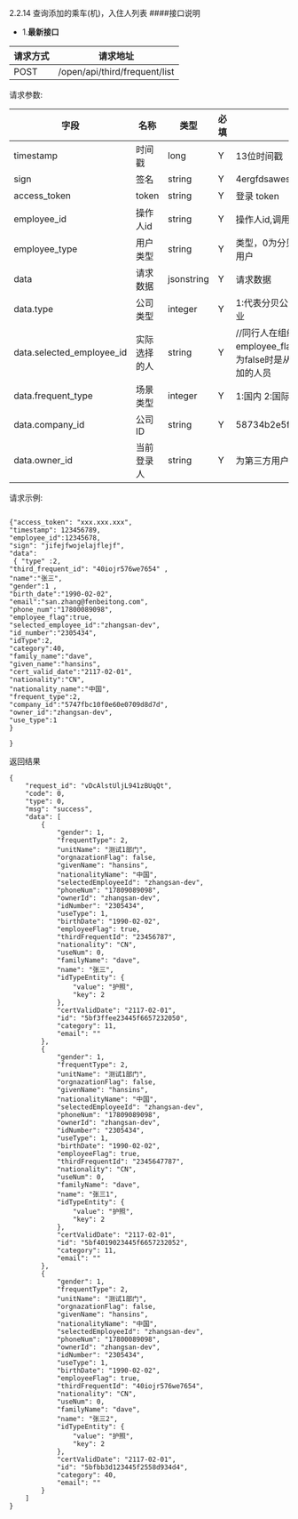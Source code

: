 2.2.14 查询添加的乘车(机)，入住人列表
####接口说明
- 1.**最新接口**


请求方式|请求地址
----|---
POST|/open/api/third/frequent/list


请求参数:

字段|名称|类型|必填|描述
-----|-----|----|----|----
timestamp|时间戳 |long |Y|13位时间戳
sign|签名 |string |Y|4ergfdsawesf
access\_token|token | string |Y|登录 token
employee\_id| 操作人id|string |Y|操作人id,调用接口人 id
employee\_type| 用户类型|string|Y|类型，0为分贝用户，1为第三方用户
data |请求数据| jsonstring |Y|请求数据
data.type|公司类型|integer|Y|1:代表分贝公司, 2:代表第三方企业
data.selected_employee_id|实际选择的人|string |Y|//同行人在组织架构的id ，employee_flag为false,不传递。为false时是从非组织架构选择添加的人员
data.frequent_type|场景类型| integer |Y|1:国内 2:国际 国际机票使用2
data.company_id|公司ID| string |Y|58734b2e5f281a41b304181f
data.owner_id|当前登录人| string |Y|为第三方用户ID




 请求示例:
 
 ```
{"access_token": "xxx.xxx.xxx","timestamp": 123456789,"employee_id":12345678,"sign": "jifejfwojelajflejf","data": { "type" :2, 
"third_frequent_id": "40iojr576we7654" , 
"name":"张三",
"gender":1 ,
"birth_date":"1990-02-02",
"email":"san.zhang@fenbeitong.com",
"phone_num":"17800089098", 
"employee_flag":true, 
"selected_employee_id":"zhangsan-dev", 
"id_number":"2305434", 
"idType":2,
"category":40, 
"family_name":"dave",
"given_name":"hansins", 
"cert_valid_date":"2117-02-01",
"nationality":"CN",
"nationality_name":"中国",
"frequent_type":2, 
"company_id":"5747fbc10f0e60e0709d8d7d",  
"owner_id":"zhangsan-dev",    
"use_type":1 
}

}
```

返回结果

```
{
    "request_id": "vDcAlstUljL941zBUqQt",
    "code": 0,
    "type": 0,
    "msg": "success",
    "data": [
        {
            "gender": 1,
            "frequentType": 2,
            "unitName": "测试1部门",
            "orgnazationFlag": false,
            "givenName": "hansins",
            "nationalityName": "中国",
            "selectedEmployeeId": "zhangsan-dev",
            "phoneNum": "17809089098",
            "ownerId": "zhangsan-dev",
            "idNumber": "2305434",
            "useType": 1,
            "birthDate": "1990-02-02",
            "employeeFlag": true,
            "thirdFrequentId": "23456787",
            "nationality": "CN",
            "useNum": 0,
            "familyName": "dave",
            "name": "张三",
            "idTypeEntity": {
                "value": "护照",
                "key": 2
            },
            "certValidDate": "2117-02-01",
            "id": "5bf3ffee23445f6657232050",
            "category": 11,
            "email": ""
        },
        {
            "gender": 1,
            "frequentType": 2,
            "unitName": "测试1部门",
            "orgnazationFlag": false,
            "givenName": "hansins",
            "nationalityName": "中国",
            "selectedEmployeeId": "zhangsan-dev",
            "phoneNum": "17809089098",
            "ownerId": "zhangsan-dev",
            "idNumber": "2305434",
            "useType": 1,
            "birthDate": "1990-02-02",
            "employeeFlag": true,
            "thirdFrequentId": "2345647787",
            "nationality": "CN",
            "useNum": 0,
            "familyName": "dave",
            "name": "张三1",
            "idTypeEntity": {
                "value": "护照",
                "key": 2
            },
            "certValidDate": "2117-02-01",
            "id": "5bf4019023445f6657232052",
            "category": 11,
            "email": ""
        }, 
        {
            "gender": 1,
            "frequentType": 2,
            "unitName": "测试1部门",
            "orgnazationFlag": false,
            "givenName": "hansins",
            "nationalityName": "中国",
            "selectedEmployeeId": "zhangsan-dev",
            "phoneNum": "17800089098",
            "ownerId": "zhangsan-dev",
            "idNumber": "2305434",
            "useType": 1,
            "birthDate": "1990-02-02",
            "employeeFlag": true,
            "thirdFrequentId": "40iojr576we7654",
            "nationality": "CN",
            "useNum": 0,
            "familyName": "dave",
            "name": "张三2",
            "idTypeEntity": {
                "value": "护照",
                "key": 2
            },
            "certValidDate": "2117-02-01",
            "id": "5bfbb3d123445f2558d934d4",
            "category": 40,
            "email": ""
        }
    ]
}
```
